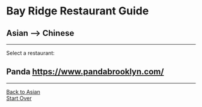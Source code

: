 # Bay Ridge Restaurant Guide
## Asian --> Chinese
---
Select a restaurant:
## Panda https://www.pandabrooklyn.com/
---
[Back to Asian](../asian/asian.md)  
[Start Over](../home.md)